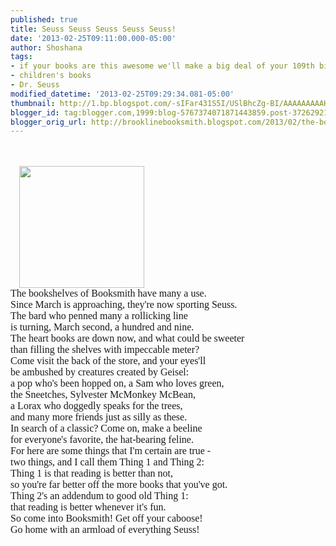 ```yaml
---
published: true
title: Seuss Seuss Seuss Seuss Seuss!
date: '2013-02-25T09:11:00.000-05:00'
author: Shoshana
tags:
- if your books are this awesome we'll make a big deal of your 109th birthday too
- children's books
- Dr. Seuss
modified_datetime: '2013-02-25T09:29:34.081-05:00'
thumbnail: http://1.bp.blogspot.com/-sIFar431S5I/USlBhcZg-BI/AAAAAAAAAHs/g0htbS1HHNA/s72-c/dr.+seuss+003.jpg
blogger_id: tag:blogger.com,1999:blog-5767374071871443859.post-3726292155542486394
blogger_orig_url: http://brooklinebooksmith.blogspot.com/2013/02/the-bookshelves-of-booksmith-have-many.html
---
```


<div class="separator" style="clear: both; text-align: center;"><br /></div><br /><div class="separator" style="clear: both; text-align: left;"><span style="font-family: Georgia, serif; font-size: 12pt;"></span><a href="http://1.bp.blogspot.com/-sIFar431S5I/USlBhcZg-BI/AAAAAAAAAHs/g0htbS1HHNA/s1600/dr.+seuss+003.jpg" imageanchor="1" style="margin-left: 1em; margin-right: 1em;"><img border="0" height="195" src="http://1.bp.blogspot.com/-sIFar431S5I/USlBhcZg-BI/AAAAAAAAAHs/g0htbS1HHNA/s200/dr.+seuss+003.jpg" width="200" /></a></div><div class="separator" style="clear: both; text-align: left;"><span style="font-family: Georgia, serif; font-size: 12pt;">The bookshelves of Booksmith have many a use.<br />Since March is approaching, they're now sporting Seuss.<br />The bard who penned many a rollicking line<br />is turning, March second, a hundred and nine.<br />The heart books are down now, and what could be sweeter<br />than filling the shelves with impeccable meter?<br />Come visit the back of the store, and your eyes'll<br />be ambushed by creatures created by Geisel:<br />a pop who's been hopped on, a Sam who loves green,<br />the Sneetches, Sylvester McMonkey McBean,<br />a Lorax who doggedly speaks for the trees,<br />and many more friends just as silly as these.<br />In search of a classic? Come on, make a beeline<br />for everyone's favorite, the hat-bearing feline.<br />For&nbsp;here are some things that I'm certain are true - <br />two things, and I call them Thing 1 and Thing 2:<br />Thing 1 is that reading is better than not,<br />so you're far better off the more books that you've got.<br />Thing 2's an addendum to good old&nbsp;Thing 1:<br />that reading is better whenever it's fun.<br />So come into Booksmith! Get off your caboose!<br />Go home with an armload of everything Seuss!</span></div><div class="separator" style="clear: both; text-align: center;"><br /></div><div class="separator" style="clear: both; text-align: center;"><br /></div>